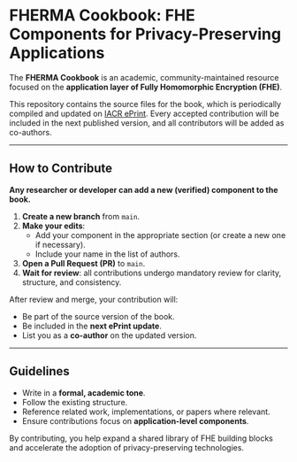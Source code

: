
# FHERMA Cookbook: FHE Components for Privacy-Preserving Applications 
The **FHERMA Cookbook** is an academic, community-maintained resource focused on the **application layer of Fully Homomorphic Encryption (FHE)**.  

  

This repository contains the source files for the book, which is periodically compiled and updated on [IACR ePrint](https://eprint.iacr.org/2025/1302). Every accepted contribution will be included in the next published version, and all contributors will be added as co-authors.

---

## How to Contribute

**Any researcher or developer can add a new (verified) component to the book.**

1. **Create a new branch** from `main`.
2. **Make your edits**:
   - Add your component in the appropriate section (or create a new one if necessary).
   - Include your name in the list of authors.
3. **Open a Pull Request (PR)** to `main`.
4. **Wait for review**: all contributions undergo mandatory review for clarity, structure, and consistency.

After review and merge, your contribution will:
- Be part of the source version of the book.
- Be included in the **next ePrint update**.
- List you as a **co-author** on the updated version.

---

## Guidelines

- Write in a **formal, academic tone**.
- Follow the existing structure.
- Reference related work, implementations, or papers where relevant.
- Ensure contributions focus on **application-level components**.

By contributing, you help expand a shared library of FHE building blocks and accelerate the adoption of privacy-preserving technologies.
